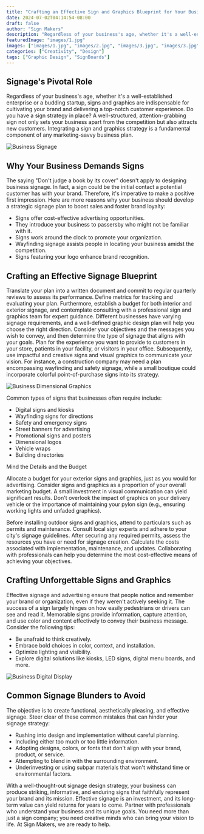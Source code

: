 ```yaml
---
title: "Crafting an Effective Sign and Graphics Blueprint for Your Business"
date: 2024-07-02T04:14:54-08:00
draft: false
author: "Sign Makers"
description: "Regardless of your business's age, whether it's a well-established enterprise or a budding startup, signs and graphics are indispensable for cultivating your brand and delivering a top-notch customer experience."
featuredImage: "images/1.jpg"
images: ["images/1.jpg", "images/2.jpg", "images/3.jpg", "images/3.jpg"]
categories: ["Creativity", "Design"]
tags: ["Graphic Design", "SignBoards"]
---
```

## Signage's Pivotal Role

Regardless of your business's age, whether it's a well-established enterprise or a budding startup, signs and graphics are indispensable for cultivating your brand and delivering a top-notch customer experience. Do you have a sign strategy in place? A well-structured, attention-grabbing sign not only sets your business apart from the competition but also attracts new customers. Integrating a sign and graphics strategy is a fundamental component of any marketing-savvy business plan.

![Business Signage](images/1.jpg)

## Why Your Business Demands Signs

The saying "Don't judge a book by its cover" doesn't apply to designing business signage. In fact, a sign could be the initial contact a potential customer has with your brand. Therefore, it's imperative to make a positive first impression. Here are more reasons why your business should develop a strategic signage plan to boost sales and foster brand loyalty:

- Signs offer cost-effective advertising opportunities.
- They introduce your business to passersby who might not be familiar with it.
- Signs work around the clock to promote your organization.
- Wayfinding signage assists people in locating your business amidst the competition.
- Signs featuring your logo enhance brand recognition.

## Crafting an Effective Signage Blueprint

Translate your plan into a written document and commit to regular quarterly reviews to assess its performance. Define metrics for tracking and evaluating your plan. Furthermore, establish a budget for both interior and exterior signage, and contemplate consulting with a professional sign and graphics team for expert guidance. Different businesses have varying signage requirements, and a well-defined graphic design plan will help you choose the right direction. Consider your objectives and the messages you wish to convey, and then determine the type of signage that aligns with your goals. Plan for the experience you want to provide to customers in your store, patients in your facility, or visitors in your office. Subsequently, use impactful and creative signs and visual graphics to communicate your vision. For instance, a construction company may need a plan encompassing wayfinding and safety signage, while a small boutique could incorporate colorful point-of-purchase signs into its strategy.

![Business Dimensional Graphics](images/2.jpg)

Common types of signs that businesses often require include:

- Digital signs and kiosks
- Wayfinding signs for directions
- Safety and emergency signs
- Street banners for advertising
- Promotional signs and posters
- Dimensional logos
- Vehicle wraps
- Building directories

Mind the Details and the Budget

Allocate a budget for your exterior signs and graphics, just as you would for advertising. Consider signs and graphics as a proportion of your overall marketing budget. A small investment in visual communication can yield significant results. Don't overlook the impact of graphics on your delivery vehicle or the importance of maintaining your pylon sign (e.g., ensuring working lights and unfaded graphics).

Before installing outdoor signs and graphics, attend to particulars such as permits and maintenance. Consult local sign experts and adhere to your city's signage guidelines. After securing any required permits, assess the resources you have or need for signage creation. Calculate the costs associated with implementation, maintenance, and updates. Collaborating with professionals can help you determine the most cost-effective means of achieving your objectives.

## Crafting Unforgettable Signs and Graphics

Effective signage and advertising ensure that people notice and remember your brand or organization, even if they weren't actively seeking it. The success of a sign largely hinges on how easily pedestrians or drivers can see and read it. Memorable signs provide information, capture attention, and use color and content effectively to convey their business message. Consider the following tips:

- Be unafraid to think creatively.
- Embrace bold choices in color, context, and installation.
- Optimize lighting and visibility.
- Explore digital solutions like kiosks, LED signs, digital menu boards, and more.

![Business Digital Display](images/3.jpg)

## Common Signage Blunders to Avoid

The objective is to create functional, aesthetically pleasing, and effective signage. Steer clear of these common mistakes that can hinder your signage strategy:

- Rushing into design and implementation without careful planning.
- Including either too much or too little information.
- Adopting designs, colors, or fonts that don't align with your brand, product, or service.
- Attempting to blend in with the surrounding environment.
- Underinvesting or using subpar materials that won't withstand time or environmental factors.

With a well-thought-out signage design strategy, your business can produce striking, informative, and enduring signs that faithfully represent your brand and its mission. Effective signage is an investment, and its long-term value can yield returns for years to come. Partner with professionals who understand your business and its unique goals. You need more than just a sign company; you need creative minds who can bring your vision to life. At Sign Makers, we are ready to help.
